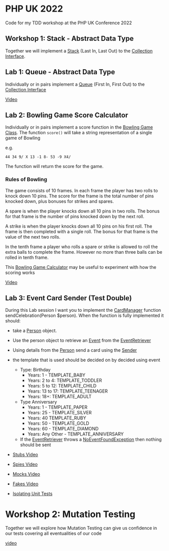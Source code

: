 # PHP UK 2022
Code for my TDD workshop at the PHP UK Conference 2022

## Workshop 1: Stack - Abstract Data Type
Together we will implement a [Stack](src/ADT/Stack.php) (Last In, Last Out) to the 
[Collection Interface](src/ADT/Collection.php).

## Lab 1: Queue - Abstract Data Type
Individually or in pairs implement a [Queue](src/ADT/Queue.php) (First In, First Out) to the 
[Collection Interface](src/ADT/Collection.php)

[Video](https://youtu.be/04FzlrMKPTM)

## Lab 2: Bowling Game Score Calculator
Individually or in pairs implement a score function in the [Bowling Game Class](src/Bowling/Game.php). The function 
`score()` will take a string representation of a single game of Bowling

e.g.
```text
44 34 9/ X 13 -1 8- 53 -9 X4/
```

The function will return the score for the game.

### Rules of Bowling
The game consists of 10 frames. In each frame the player has two rolls to knock down 10 pins. The score for the frame is
the total number of pins knocked down, plus bonuses for strikes and spares.

A spare is when the player knocks down all 10 pins in two rolls. The bonus for that frame is the number of pins knocked
down by the next roll.

A strike is when the player knocks down all 10 pins on his first roll. The frame is then completed with a single roll.
The bonus for that frame is the value of the next two rolls.

In the tenth frame a player who rolls a spare or strike is allowed to roll the extra balls to complete the frame. 
However no more than three balls can be rolled in tenth frame.

This [Bowling Game Calculator](https://www.bowlinggenius.com/) may be useful to experiment with how the scoring works

[Video](https://youtu.be/5FKL4Gyj-Y0)

## Lab 3: Event Card Sender (Test Double)

During this Lab session I want you to implement the [CardManager](src/Celebration/CardManager.php) function
sendCelebration(Person $person). When the function is fully implemented it should:
  - take a [Person](src/Celebration/Person.php) object.
  - Use the person object to retrieve an [Event](src/Celebration/Event.php) from the [EventRetriever](src/Celebration/EventRetriever.php)
  - Using details from the [Person](src/Celebration/Person.php) send a card using the [Sender](src/Celebration/Sender.php)
  - the template that is used should be decided on by decided using event
    - Type: Birthday
      - Years: 1 - TEMPLATE_BABY
      - Years: 2 to 4: TEMPLATE_TODDLER
      - Years: 5 to 12: TEMPLATE_CHILD
      - Years: 13 to 17: TEMPLATE_TEENAGER
      - Years: 18+: TEMPLATE_ADULT
    - Type Anniversary
      - Years: 1 - TEMPLATE_PAPER
      - Years: 25 - TEMPLATE_SILVER
      - Years: 40 TEMPLATE_RUBY
      - Years: 50 - TEMPLATE_GOLD
      - Years: 60 - TEMPLATE_DIAMOND
      - Years: Any Other - TEMPLATE_ANNIVERSARY
    - If the [EventRetriever](src/Celebration/EventRetriever.php) throws a [NoEventFoundException](src/Celebration/NoEventFoundException.php) then nothing should be sent


  - [Stubs Video](https://youtu.be/F9TlJOevrfw)
  - [Spies Video](https://youtu.be/byszcqvIG3U)
  - [Mocks Video](https://youtu.be/KaUdUTtyDSc)
  - [Fakes Video](https://youtu.be/aIMLaKtT828)
  - [Isolating Unit Tests](https://youtu.be/H5XbK91ncx0)

# Workshop 2: Mutation Testing 
Together we will explore how Mutation Testing can give us confidence in our tests covering all eventualities of our code

[video](https://youtu.be/NGreTag7rV8)
